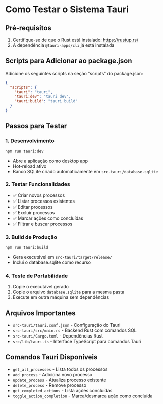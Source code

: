 # Como Testar o Sistema Tauri

## Pré-requisitos
1. Certifique-se de que o Rust está instalado: https://rustup.rs/
2. A dependência `@tauri-apps/cli` já está instalada

## Scripts para Adicionar ao package.json

Adicione os seguintes scripts na seção "scripts" do package.json:

```json
{
  "scripts": {
    "tauri": "tauri",
    "tauri:dev": "tauri dev",
    "tauri:build": "tauri build"
  }
}
```

## Passos para Testar

### 1. Desenvolvimento
```bash
npm run tauri:dev
```
- Abre a aplicação como desktop app
- Hot-reload ativo
- Banco SQLite criado automaticamente em `src-tauri/database.sqlite`

### 2. Testar Funcionalidades
- ✅ Criar novos processos
- ✅ Listar processos existentes
- ✅ Editar processos
- ✅ Excluir processos
- ✅ Marcar ações como concluídas
- ✅ Filtrar e buscar processos

### 3. Build de Produção
```bash
npm run tauri:build
```
- Gera executável em `src-tauri/target/release/`
- Inclui o database.sqlite como recurso

### 4. Teste de Portabilidade
1. Copie o executável gerado
2. Copie o arquivo `database.sqlite` para a mesma pasta
3. Execute em outra máquina sem dependências

## Arquivos Importantes
- `src-tauri/tauri.conf.json` - Configuração do Tauri
- `src-tauri/src/main.rs` - Backend Rust com comandos SQL
- `src-tauri/Cargo.toml` - Dependências Rust
- `src/lib/tauri.ts` - Interface TypeScript para comandos Tauri

## Comandos Tauri Disponíveis
- `get_all_processes` - Lista todos os processos
- `add_process` - Adiciona novo processo
- `update_process` - Atualiza processo existente
- `delete_process` - Remove processo
- `get_completed_actions` - Lista ações concluídas
- `toggle_action_completion` - Marca/desmarca ação como concluída
